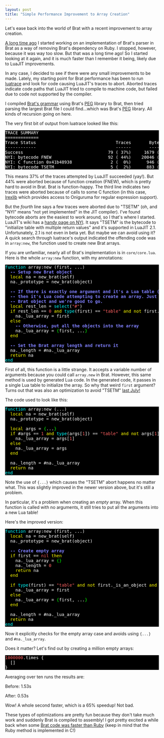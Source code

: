 ```yaml
---
layout: post
title: "Simple Performance Improvement to Array Creation"
---
```


<style type="text/css">pre { font-family: monospace; color: #fff; background-color: #000; }.Type { color: #00ff00; }.Constant { color: #ff6060; }.Comment { color: #8080ff; font-weight: bold; }.Statement { color: #ffff00; }.Identifier { color: #00ffff; }</style>

Let's ease back into the world of Brat with a recent improvement to array creation.

[A long time ago](http://brat-lang.org//2011/04/24/state-of-brat.html) I started working on an implementation of Brat's parser in Brat as a way of removing Brat's dependency on Ruby. I stopped, however, because it was way too slow. But that was a long time ago! So I started looking at it again, and it is much faster than I remember it being, likely due to LuaJIT improvements.

In any case, I decided to see if there were any small improvements to be made. Lately, my starting point for Brat performance has been to run [luatrace](https://github.com/geoffleyland/luatrace) and look for code causing LuaJIT's traces to abort. Aborted traces indicate code paths that LuaJIT tried to compile to machine code, but failed due to code not supported by the compiler.

I compiled [Brat's grammar](https://github.com/presidentbeef/brat/blob/master/parser/parser.peg) using Brat's [PEG](https://en.wikipedia.org/wiki/Parsing_expression_grammar) library to Brat, then tried parsing the largest Brat file I could find...which was Brat's [PEG](https://github.com/presidentbeef/brat/blob/master/stdlib/peg.brat) library. All kinds of recursion going on here.

The very first bit of output from luatrace looked like this:

<pre>
TRACE SUMMARY
=============
Trace Status                               Traces       Bytecodes           Lines
------------                               ------       ---------           -----
Success                                 79 ( 37%)     1679 (  6%)      478 (  7%)
NYI: bytecode FNEW                      92 ( 44%)    20046 ( 77%)     4620 ( 76%)
NYI: C function 0x41b48938               2 (  0%)      946 (  3%)      161 (  2%)
NYI: bytecode TSETM                      5 (  2%)      883 (  3%)      216 (  3%)
</pre>

This means 37% of the traces attempted by LuaJIT succeeded (yay!). But 44% were aborted because of function creation (FNEW), which is pretty hard to avoid in Brat. Brat is function-happy. The third line indicates two traces were aborted because of calls to some C function (in this case, [lrexlib](http://rrthomas.github.io/lrexlib/) which provides access to Oniguruma for regular expression support). 

But the *fourth* line says a few traces were aborted due to "TSETM" (oh, and "NYI" means "not yet implemented" in the JIT compiler). I've found bytecode aborts are the easiest to work around, so I that's where I started. LuaJIT's wiki has a [handy page on NYI](http://wiki.luajit.org/NYI). It says "TSETM" is the bytecode to "initialize table with multiple return values" and it's supported in LuaJIT 2.1. Unfortunately, 2.1 is not even in beta yet. But maybe we can avoid using it? A quick search through luatrace's output indicated the offending code was in `array:new`, the function used to create new Brat arrays. 

If you are unfamiliar, nearly all of Brat's implementation is in `core/core.lua`. Here is the whole `array:new` function, with my annotations:

<pre>
<span class="Identifier">function</span> array:new (first, ...)
  <span class="Comment">-- Setup new Brat object</span>
  <span class="Statement">local</span> na = new_brat(self)
  na._prototype = new_brat(object)

  <span class="Comment">-- If there is exactly one argument and it's a Lua table (but not a Brat object)</span>
  <span class="Comment">-- then it's Lua code attempting to create an array. Just slap it inside the</span>
  <span class="Comment">-- Brat object and we're good to go.</span>
  <span class="Statement">local</span> rest_len = <span class="Identifier">select</span>(<span class="Constant">&quot;#&quot;</span>)
  <span class="Statement">if</span> rest_len == <span class="Constant">0</span> <span class="Statement">and</span> <span class="Identifier">type</span>(first) == <span class="Constant">&quot;table&quot;</span> <span class="Statement">and</span> <span class="Statement">not</span> first._is_an_object <span class="Statement">then</span>
    na._lua_array = first
  <span class="Statement">else</span>
    <span class="Comment">-- Otherwise, put all the objects into the array</span>
    na._lua_array = <span class="Type">{</span>first, ...<span class="Type">}</span>
  <span class="Statement">end</span>

  <span class="Comment">-- Set the Brat array length and return it</span>
  na._length = #na._lua_array
  <span class="Statement">return</span> na
<span class="Identifier">end</span>
</pre>

First of all, this function is a little strange. It accepts a variable number of arguments because you could call `array.new` in Brat. However, this same method is used by generated Lua code. In the generated code, it passes in a single Lua table to initialize the array. So why that weird `first` argument? Turns out that was also an optimization to avoid "TSETM" [last July!](https://github.com/presidentbeef/brat/commit/1266e7b0e9e7b1bb5e5986e4fcaf9d659d1a3152) 

The code used to look like this:

<pre>
<span class="Identifier">function</span> array:new (...)
  <span class="Statement">local</span> na = new_brat(self)
  na._prototype = new_brat(object)

  <span class="Statement">local</span> args = <span class="Type">{</span>...<span class="Type">}</span>
  <span class="Statement">if</span> #args == <span class="Constant">1</span> <span class="Statement">and</span> <span class="Identifier">type</span>(args[<span class="Constant">1</span>]) == <span class="Constant">&quot;table&quot;</span> <span class="Statement">and</span> <span class="Statement">not</span> args[<span class="Constant">1</span>]._is_an_object <span class="Statement">then</span>
    na._lua_array = args[<span class="Constant">1</span>]
  <span class="Statement">else</span>
    na._lua_array = args
  <span class="Statement">end</span>

  na._length = #na._lua_array
  <span class="Statement">return</span> na
<span class="Identifier">end</span>
</pre>

Note the use of `{...}` which causes the "TSETM" abort happens no matter what. This was slightly improved in the newer version above, but it's still a problem.

In particular, it's a problem when creating an *empty* array. When this function is called with no arguments, it still tries to put all the arguments into a new Lua table!

Here's the improved version:

<pre>
<span class="Identifier">function</span> array:new (first, ...)
  <span class="Statement">local</span> na = new_brat(self)
  na._prototype = new_brat(object)

  <span class="Comment">-- Create empty array</span>
  <span class="Statement">if</span> first == <span class="Constant">nil</span> <span class="Statement">then</span>
    na._lua_array = <span class="Type">{}</span>
    na._length = <span class="Constant">0</span>
    <span class="Statement">return</span> na
  <span class="Statement">end</span>

  <span class="Statement">if</span> <span class="Identifier">type</span>(first) == <span class="Constant">&quot;table&quot;</span> <span class="Statement">and</span> <span class="Statement">not</span> first._is_an_object <span class="Statement">and</span> <span class="Identifier">select</span>(<span class="Constant">&quot;#&quot;</span>) == <span class="Constant">0</span> <span class="Statement">then</span>
    na._lua_array = first
  <span class="Statement">else</span>
    na._lua_array = <span class="Type">{</span>first, ...<span class="Type">}</span>
  <span class="Statement">end</span>

  na._length = #na._lua_array
  <span class="Statement">return</span> na
<span class="Identifier">end</span>
</pre>

Now it explicitly checks for the empty array case and avoids using `{...}` and `#na._lua_array`.

Does it matter? Let's find out by creating a million empty arrays:

<pre>
<span class="Constant">1000000</span>.times <span class="Special">{</span>
  <span class="Special">[]</span>
<span class="Special">}</span>
</pre>

Averaging over ten runs the results are:

Before: 1.53s

After: 0.53s

Wow! A whole second faster, which is a 65% speedup! Not bad.

These types of optimizations are pretty fun because they don't take much work and suddenly Brat is compiled to assembly! I got pretty excited a while back when some [Brat code was faster than Ruby](https://gist.github.com/presidentbeef/b9a7e754a5b5e7a9018f) (keep in mind that the Ruby method is implemented in C!)
